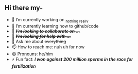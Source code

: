 ## Hi there my-

- 🔭 I’m currently working on <sub>nothing really</sub>
- 🌱 I’m currently learning how to github/code
- 👯 ***~~I’m looking to collaborate on ...~~***
- 🤔 ***~~I’m looking for help with ...~~***
- 💬 Ask me about ~~everything~~
- 📫 How to reach me: nuh uh for now
- 😄 Pronouns: he/him
- ⚡ Fun fact: ***I won against 200 million sperms in the race for fertilization***

